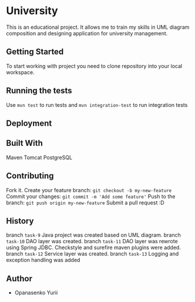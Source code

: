 # University

This is an educational project. It allows me to train my skills in UML diagram composition and designing application for university management.

## Getting Started
To start working with project you need to clone repository into your local workspace.

## Running the tests
Use `mvn test` to run tests and `mvn integration-test` to run integration tests
## Deployment
## Built With
Maven
Tomcat
PostgreSQL
## Contributing
Fork it.
Create your feature branch: `git checkout -b my-new-feature`
Commit your changes: `git commit -m 'Add some feature'`
Push to the branch: `git push origin my-new-feature`
Submit a pull request :D
## History
branch `task-9` Java project was created  based on UML diagram.
branch `task-10` DAO layer was created.
branch `task-11` DAO layer was rewrote using Spring JDBC. Checkstyle and surefire maven plugins were added.
branch `task-12` Service layer was created.
branch `task-13` Logging and exception handling was added

## Author

* Opanasenko Yurii




